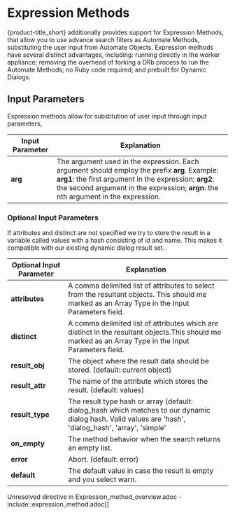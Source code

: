 # Expression Methods

{product-title\_short} additionally provides support for Expression
Methods, that allow you to use advance search filters as Automate
Methods, substituting the user input from Automate Objects. Expression
methods have several distinct advantages, including: running directly in
the worker appliance; removing the overhead of forking a DRb process to
run the Automate Methods; no Ruby code required; and prebuilt for
Dynamic Dialogs.

## Input Parameters

Expression methods allow for substitution of user input through input
parameters,

| Input Parameter | Explanation                                                                                                                                                                                                                                  |
| --------------- | -------------------------------------------------------------------------------------------------------------------------------------------------------------------------------------------------------------------------------------------- |
| **arg**         | The argument used in the expression. Each argument should employ the prefix **arg**. Example: **arg1**: the first argument in the expression; **arg2**: the second argument in the expression; **argn**: the nth argument in the expression. |

### Optional Input Parameters

<div class="note">

If attributes and distinct are not specified we try to store the result
in a variable called values with a hash consisting of id and name. This
makes it compatible with our existing dynamic dialog result set.

</div>

| Optional Input Parameter | Explanation                                                                                                                                               |
| ------------------------ | --------------------------------------------------------------------------------------------------------------------------------------------------------- |
| **attributes**           | A comma delimited list of attributes to select from the resultant objects. This should me marked as an Array Type in the Input Parameters field.          |
| **distinct**             | A comma delimited list of attributes which are distinct in the resultant objects.This should me marked as an Array Type in the Input Parameters field.    |
| **result\_obj**          | The object where the result data should be stored. (default: current object)                                                                              |
| **result\_attr**         | The name of the attribute which stores the result. (default: values)                                                                                      |
| **result\_type**         | The result type hash or array (default: dialog\_hash which matches to our dynamic dialog hash. Valid values are 'hash', 'dialog\_hash', 'array', 'simple' |
| **on\_empty**            | The method behavior when the search returns an empty list.                                                                                                |
| **error**                | Abort. (default: error)                                                                                                                                   |
| **default**              | The default value in case the result is empty and you select warn.                                                                                        |

Unresolved directive in Expression\_method\_overview.adoc -
include::expression\_method.adoc\[\]
